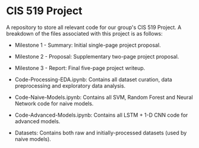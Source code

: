 # CIS 519 Project
A repository to store all relevant code for our group's CIS 519 Project. A breakdown of the files associated with this
project is as follows:

* Milestone 1 - Summary: Initial single-page project proposal.

* Milestone 2 - Proposal: Supplementary two-page project proposal.

* Milestone 3 - Report: Final five-page project writeup.

* Code-Processing-EDA.ipynb: Contains all dataset curation, data preprocessing and exploratory data analysis.

* Code-Naive-Models.ipynb: Contains all SVM, Random Forest and Neural Network code for naive models.

* Code-Advanced-Models.ipynb: Contains all LSTM + 1-D CNN code for advanced models.

* Datasets: Contains both raw and initially-processed datasets (used by naive models).

